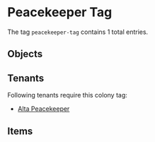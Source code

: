 # Peacekeeper Tag

The tag `peacekeeper-tag` contains 1 total entries.

## Objects

## Tenants

Following tenants require this colony tag:

- [Alta Peacekeeper](https://ceterai.github.io/MyEnternia/Wiki/AltaPeacekeeper)

## Items
